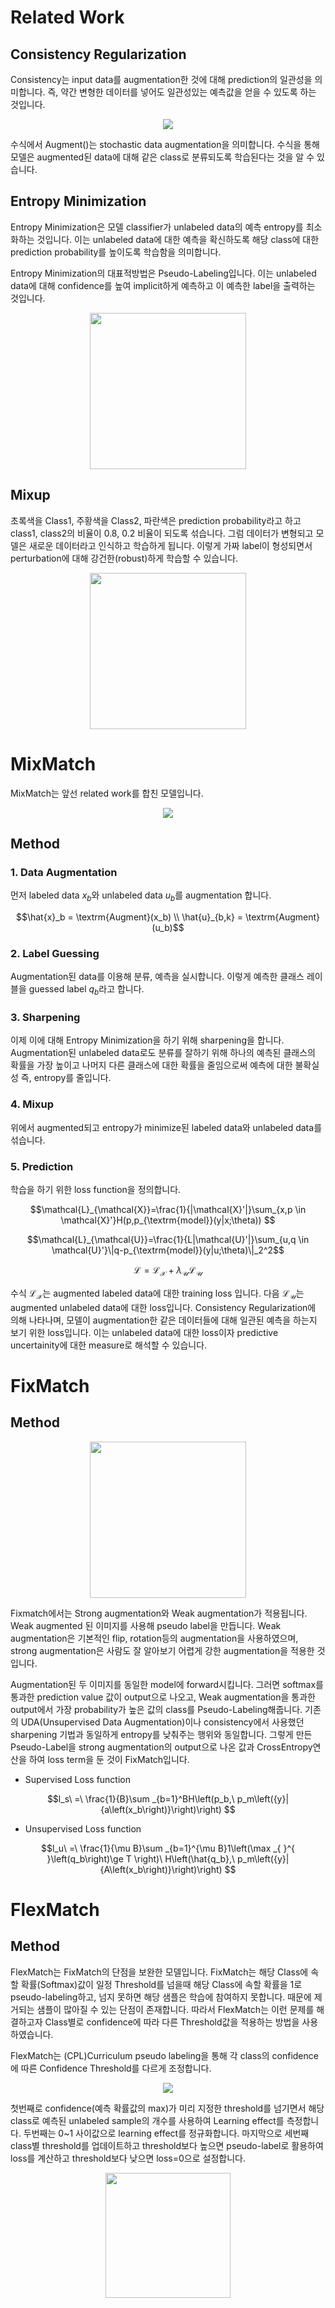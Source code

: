 # Related Work

## Consistency Regularization
Consistency는 input data를 augmentation한 것에 대해 prediction의 일관성을 의미합니다. 즉, 약간 변형한 데이터를 넣어도 일관성있는 예측값을 얻을 수 있도록 하는 것입니다. 


<p align="center"><img src="https://blog.kakaocdn.net/dn/epU6yc/btqO0Tj2N4G/PIdRbnzWiD9096CUGrKVgk/img.png"></p>


수식에서 Augment()는 stochastic data augmentation을 의미합니다. 수식을 통해 모델은 augmented된 data에 대해 같은 class로 분류되도록 학습된다는 것을 알 수 있습니다.

## Entropy Minimization
Entropy Minimization은 모델 classifier가 unlabeled data의 예측 entropy를 최소화하는 것입니다. 이는 unlabeled data에 대한 예측을 확신하도록 해당 class에 대한 prediction probability를 높이도록 학습함을 의미합니다.  


Entropy Minimization의 대표적방법은 Pseudo-Labeling입니다. 이는 unlabeled data에 대해 confidence를 높여 implicit하게 예측하고 이 예측한 label을 출력하는 것입니다.

<p align="center"><img src="https://www.researchgate.net/publication/345432485/figure/fig1/AS:955199128608771@1604748627675/Pseudo-Labeling-Learning-Architecture.png" height=250></p>


## Mixup 

초록색을 Class1, 주황색을 Class2, 파란색은 prediction probability라고 하고 class1, class2의 비율이 0.8, 0.2 비율이 되도록 섞습니다. 그럼 데이터가 변형되고 모델은 새로운 데이터라고 인식하고 학습하게 됩니다. 이렇게 가짜 label이 형성되면서 perturbation에 대해 강건한(robust)하게 학습할 수 있습니다.


<p align="center"><img src="https://euphoria0-0.github.io/assets/img/posts/2021-01-08-Semi-Supervised-Learning-and-MixMatch/MixUp.png" height=250></p>


# MixMatch 
MixMatch는 앞선 related work를 합친 모델입니다. 

<p align="center"><img src="https://blog.kakaocdn.net/dn/by9DMc/btrbABCX4gg/sUexA73kRKYGHbtRmFk3HK/img.png"></p>

## Method
### 1. Data Augmentation
먼저 labeled data $x_b$와 unlabeled data $u_b$를 augmentation 합니다. 

$$\hat{x}_b = \textrm{Augment}(x_b) \\ \hat{u}_{b,k} = \textrm{Augment}(u_b)$$ 

### 2. Label Guessing
Augmentation된 data를 이용해 분류, 예측을 실시합니다. 이렇게 예측한 클래스 레이블을 guessed label $q_b$라고 합니다.

### 3. Sharpening
이제 이에 대해 Entropy Minimization을 하기 위해 sharpening을 합니다. Augmentation된 unlabeled data로도 분류를 잘하기 위해 하나의 예측된 클래스의 확률을 가장 높이고 나머지 다른 클래스에 대한 확률을 줄임으로써 예측에 대한 불확실성 즉, entropy를 줄입니다.

### 4. Mixup
위에서 augmented되고 entropy가 minimize된 labeled data와 unlabeled data를 섞습니다. 

### 5. Prediction
학습을 하기 위한 loss function을 정의합니다. 

$$\mathcal{L}_{\mathcal{X}}=\frac{1}{|\mathcal{X}'|}\sum_{x,p \in \mathcal{X}'}H(p,p_{\textrm{model}}(y|x;\theta)) $$

$$\mathcal{L}_{\mathcal{U}}=\frac{1}{L|\mathcal{U}'|}\sum_{u,q \in \mathcal{U}'}\|q-p_{\textrm{model}}(y|u;\theta)\|_2^2$$

$$\mathcal{L}=\mathcal{L}_{\mathcal{X}}+\lambda_{\mathcal{U}}\mathcal{L}_{\mathcal{U}} $$

수식 $\mathcal{L}_\mathcal{X}$는 augmented labeled data에 대한 training loss 입니다. 다음 $\mathcal{L}_\mathcal{U}$는 augmented unlabeled data에 대한 loss입니다. Consistency Regularization에 의해 나타나며, 모델이 augmentation한 같은 데이터들에 대해 일관된 예측을 하는지 보기 위한 loss입니다. 이는 unlabeled data에 대한 loss이자 predictive uncertainity에 대한 measure로 해석할 수 있습니다.

# FixMatch
## Method

<p align="center"><img src="https://blog.kakaocdn.net/dn/DiVQc/btqO0fASFqk/BeatuIw8TOEq0fYxZNSRT0/img.png" height=250></p>

Fixmatch에서는 Strong augmentation와 Weak augmentation가 적용됩니다. Weak augmented 된 이미지를 사용해 pseudo label을 만듭니다. Weak augmentation은 기본적인 flip, rotation등의 augmentation을 사용하였으며, strong augmentation은 사람도 잘 알아보기 어렵게 강한 augmentation을 적용한 것입니다. 

Augmentation된 두 이미지를 동일한 model에 forward시킵니다. 그러면 softmax를 통과한 prediction value 값이 output으로 나오고, Weak augmentation을 통과한 output에서 가장 probability가 높은 값의 class를 Pseudo-Labeling해줍니다. 기존의 UDA(Unsupervised Data Augmentation)이나 consistency에서 사용했던 sharpening 기법과 동일하게 entropy를 낮춰주는 행위와 동일합니다. 그렇게 만든 Pseudo-Label을 strong augmentation의 output으로 나온 값과 CrossEntropy연산을 하여 loss term을 둔 것이 FixMatch입니다. 

- Supervised Loss function

$$l_s\ =\ \frac{1}{B}\sum _{b=1}^BH\left(p_b,\ p_m\left({y}|{a\left(x_b\right)}\right)\right)
$$

- Unsupervised Loss function

$$l_u\ =\ \frac{1}{\mu B}\sum _{b=1}^{\mu B}1\left(\max _{ }^{ }\left(q_b\right)\ge T \right)\ H\left(\hat{q_b},\ p_m\left({y}|{A\left(x_b\right)}\right)\right)
$$


# FlexMatch
## Method

FlexMatch는 FixMatch의 단점을 보완한 모델입니다. FixMatch는 해당 Class에 속할 확률(Softmax)값이 일정 Threshold를 넘을때 해당 Class에 속할 확률을 1로 pseudo-labeling하고, 넘지 못하면 해당 샘플은 학습에 참여하지 못합니다. 때문에 제거되는 샘플이 많아질 수 있는 단점이 존재합니다. 따라서 FlexMatch는 이런 문제를 해결하고자 Class별로 confidence에 따라 다른 Threshold값을 적용하는 방법을 사용하였습니다. 

FlexMatch는 (CPL)Curriculum pseudo labeling을 통해 각 class의 confidence에 따른 Confidence Threshold를 다르게 조정합니다. 

<p align="center"><img src="https://storrs.io/content/images/size/w1000/2021/11/image2--12-.png"></p>

첫번째로 confidence(예측 확률값의 max)가 미리 지정한 threshold를 넘기면서 해당 class로 예측된 unlabeled sample의 개수를 사용하여 Learning effect를 측정합니다.
두번째는 0~1 사이값으로 learning effect를 정규화합니다. 마지막으로 세번째 class별 threshold를 업데이트하고 threshold보다 높으면 pseudo-label로 활용하여 loss를 계산하고 threshold보다 낮으면 loss=0으로 설정합니다.


<p align="center"><img src="https://ai2-s2-public.s3.amazonaws.com/figures/2017-08-08/d85de62abb78b184d02e4c9761b98fa9e7dca6ca/3-Figure1-1.png" height=200></p>
